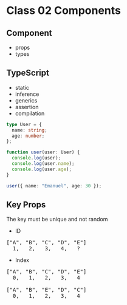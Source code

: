 # Class 02 Components

## Component

- props
- types

## TypeScript

- static
- inference
- generics
- assertion
- compilation

```ts
type User = {
  name: string;
  age: number;
};

function user(user: User) {
  console.log(user);
  console.log(user.name);
  console.log(user.age);
}

user({ name: "Emanuel", age: 30 });
```

## Key Props

The key must be unique and not random

- ID

<pre>
["A", "B", "C", "D", "E"]
  1,   2,   3,   4,   ?
</pre>

- Index

<pre>
["A", "B", "C", "D", "E"]
  0,   1,   2,   3,   4

["A", "B", "E", "D", "C"]
  0,   1,   2,   3,   4
</pre>